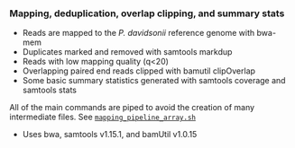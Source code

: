 ### Mapping, deduplication, overlap clipping, and summary stats

* Reads are mapped to the *P. davidsonii* reference genome with bwa-mem
* Duplicates marked and removed with samtools markdup
* Reads with low mapping quality (q<20)
* Overlapping paired end reads clipped with bamutil clipOverlap
* Some basic summary statistics generated with samtools coverage and samtools stats

All of the main commands are piped to avoid the creation of many intermediate files. See [`mapping_pipeline_array.sh`](mapping_pipeline_array.sh)
  * Uses bwa, samtools v1.15.1, and bamUtil v1.0.15
